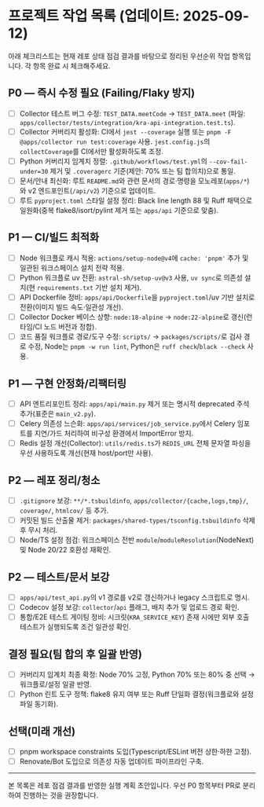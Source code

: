 # 프로젝트 작업 목록 (업데이트: 2025-09-12)

아래 체크리스트는 현재 레포 상태 점검 결과를 바탕으로 정리된 우선순위 작업 항목입니다. 각 항목 완료 시 체크해주세요.

## P0 — 즉시 수정 필요 (Failing/Flaky 방지)
- [ ] Collector 테스트 버그 수정: `TEST_DATA.meetCode` → `TEST_DATA.meet` (파일: `apps/collector/tests/integration/kra-api-integration.test.ts`).
- [ ] Collector 커버리지 활성화: CI에서 `jest --coverage` 실행 또는 `pnpm -F @apps/collector run test:coverage` 사용. `jest.config.js`의 `collectCoverage`를 CI에서만 활성화하도록 조정.
- [ ] Python 커버리지 임계치 정렬: `.github/workflows/test.yml`의 `--cov-fail-under=30` 제거 및 `.coveragerc` 기준(제안: 70% 또는 팀 합의치)으로 통일.
- [ ] 문서/안내 최신화: 루트 `README.md`와 관련 문서의 경로·명령을 모노레포(`apps/*`)와 v2 엔드포인트(`/api/v2`) 기준으로 업데이트.
- [ ] 루트 `pyproject.toml` 스타일 설정 정리: Black line length 88 및 Ruff 채택으로 일원화(중복 flake8/isort/pylint 제거 또는 `apps/api` 기준으로 맞춤).

## P1 — CI/빌드 최적화
- [ ] Node 워크플로 캐시 적용: `actions/setup-node@v4`에 `cache: 'pnpm'` 추가 및 일관된 워크스페이스 설치 전략 적용.
- [ ] Python 워크플로 uv 전환: `astral-sh/setup-uv@v3` 사용, `uv sync`로 의존성 설치(현 `requirements.txt` 기반 설치 제거).
- [ ] API Dockerfile 정비: `apps/api/Dockerfile`을 `pyproject.toml`/uv 기반 설치로 전환(이미지 빌드 속도·일관성 개선).
- [ ] Collector Docker 베이스 상향: `node:18-alpine` → `node:22-alpine`로 갱신(런타임/CI 노드 버전과 정합).
- [ ] 코드 품질 워크플로 경로/도구 수정: `scripts/` → `packages/scripts/`로 검사 경로 수정, Node는 `pnpm -w run lint`, Python은 `ruff check`/`black --check` 사용.

## P1 — 구현 안정화/리팩터링
- [ ] API 엔트리포인트 정리: `apps/api/main.py` 제거 또는 명시적 deprecated 주석 추가(표준은 `main_v2.py`).
- [ ] Celery 의존성 느슨화: `apps/api/services/job_service.py`에서 Celery 임포트를 지연/가드 처리하여 비구성 환경에서 ImportError 방지.
- [ ] Redis 설정 개선(Collector): `utils/redis.ts`가 `REDIS_URL` 전체 문자열 파싱을 우선 사용하도록 개선(현재 host/port만 사용).

## P2 — 레포 정리/청소
- [ ] `.gitignore` 보강: `**/*.tsbuildinfo`, `apps/collector/{cache,logs,tmp}/`, `coverage/`, `htmlcov/` 등 추가.
- [ ] 커밋된 빌드 산출물 제거: `packages/shared-types/tsconfig.tsbuildinfo` 삭제 후 무시 처리.
- [ ] Node/TS 설정 점검: 워크스페이스 전반 `module`/`moduleResolution`(NodeNext) 및 Node 20/22 호환성 재확인.

## P2 — 테스트/문서 보강
- [ ] `apps/api/test_api.py`의 v1 경로를 v2로 갱신하거나 legacy 스크립트로 명시.
- [ ] Codecov 설정 보강: `collector`/`api` 플래그, 배지 추가 및 업로드 경로 확인.
- [ ] 통합/E2E 테스트 게이팅 정비: 시크릿(`KRA_SERVICE_KEY`) 존재 시에만 외부 호출 테스트가 실행되도록 조건 일관성 확인.

## 결정 필요(팀 합의 후 일괄 반영)
- [ ] 커버리지 임계치 최종 확정: Node 70% 고정, Python 70% 또는 80% 중 선택 → 워크플로/설정 일괄 반영.
- [ ] Python 린트 도구 정책: flake8 유지 여부 또는 Ruff 단일화 결정(워크플로와 설정 파일 동기화).

## 선택(미래 개선)
- [ ] pnpm workspace constraints 도입(Typescript/ESLint 버전 상한·하한 고정).
- [ ] Renovate/Bot 도입으로 의존성 자동 업데이트 파이프라인 구축.

---
본 목록은 레포 점검 결과를 반영한 실행 계획 초안입니다. 우선 P0 항목부터 PR로 분리하여 진행하는 것을 권장합니다.

